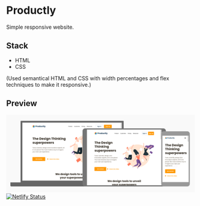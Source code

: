 # Productly
Simple responsive website.

## Stack

- HTML
- CSS  

(Used semantical HTML and CSS with width percentages and flex techniques to make it responsive.)

## Preview
![Website preview](https://github.com/gsdeveloper/Productly/blob/master/screens/cropped-preview.png?raw=true)
[![Netlify Status](https://api.netlify.com/api/v1/badges/37ab0c69-0ed1-4786-a973-734abeb53fc8/deploy-status)](https://app.netlify.com/sites/productlyweb/deploys)
